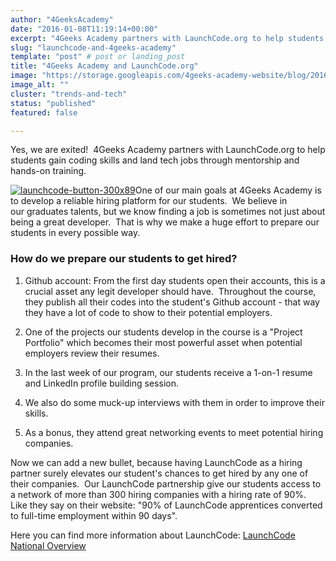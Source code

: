 ```yaml
---
author: "4GeeksAcademy"
date: "2016-01-08T11:19:14+00:00"
excerpt: "4Geeks Academy partners with LaunchCode.org to help students gain coding skills and land tech jobs through mentorship and hands-on training."
slug: "launchcode-and-4geeks-academy"
template: "post" # post or landing_post
title: "4Geeks Academy and LaunchCode.org"
image: "https://storage.googleapis.com/4geeks-academy-website/blog/2016/01/launchcode-button-300x89.png"
image_alt: ""
cluster: "trends-and-tech"
status: "published"
featured: false

---
```


Yes, we are exited!  4Geeks Academy partners with LaunchCode.org to help students gain coding skills and land tech jobs through mentorship and hands-on training.

[![launchcode-button-300x89](https://storage.googleapis.com/4geeks-academy-website/blog/2016/01/launchcode-button-300x89.png)](https://storage.googleapis.com/4geeks-academy-website/blog/2016/01/launchcode-button-300x89.png)One of our main goals at 4Geeks Academy is to develop a reliable hiring platform for our students.  We believe in our graduates talents, but we know finding a job is sometimes not just about being a great developer.  That is why we make a huge effort to prepare our students in every possible way.


### How do we prepare our students to get hired?





 	
  1. Github account: From the first day students open their accounts, this is a crucial asset any legit developer should have.  Throughout the course, they publish all their codes into the student's Github account - that way they have a lot of code to show to their potential employers.

 	
  2. One of the projects our students develop in the course is a "Project Portfolio" which becomes their most powerful asset when potential employers review their resumes.

 	
  3. In the last week of our program, our students receive a 1-on-1 resume and LinkedIn profile building session.

 	
  4. We also do some muck-up interviews with them in order to improve their skills.

 	
  5. As a bonus, they attend great networking events to meet potential hiring companies.


Now we can add a new bullet, because having LaunchCode as a hiring partner surely elevates our student's chances to get hired by any one of their companies.  Our LaunchCode partnership give our students access to a network of more than 300 hiring companies with a hiring rate of 90%.  Like they say on their website: "90% of LaunchCode apprentices converted to full-time employment within 90 days".

Here you can find more information about LaunchCode: [LaunchCode National Overview](https://storage.googleapis.com/4geeks-academy-website/blog/2016/01/National-Overview.pdf)


